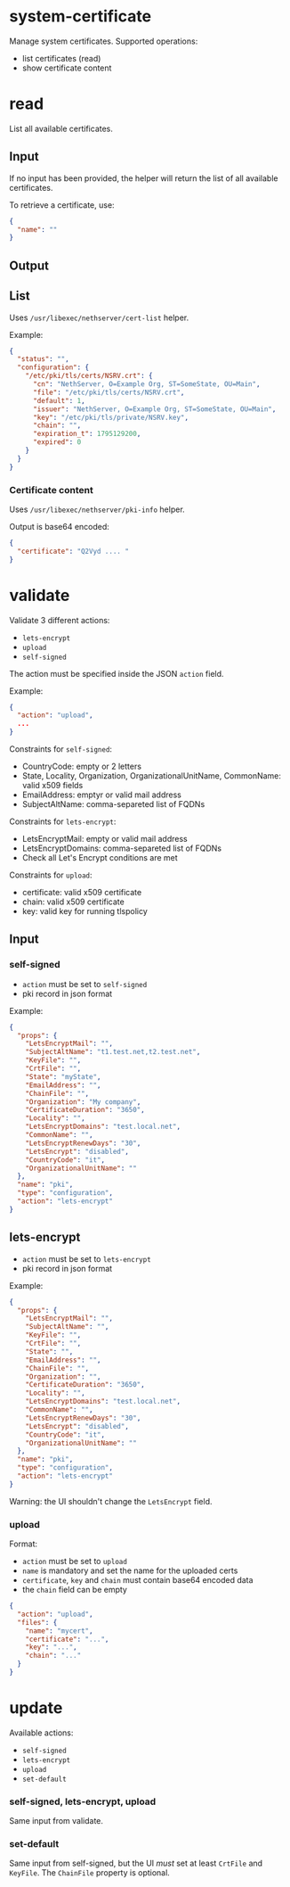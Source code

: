 # system-certificate

Manage system certificates.
Supported operations:

- list certificates (read)
- show certificate content

# read 

List all available certificates.

## Input

If no input has been provided, the helper will return the list 
of all available certificates.

To retrieve a certificate, use:
```json
{
  "name": ""
}
```

## Output

## List

Uses `/usr/libexec/nethserver/cert-list` helper.

Example:
```json
{
  "status": "",
  "configuration": {
    "/etc/pki/tls/certs/NSRV.crt": {
      "cn": "NethServer, O=Example Org, ST=SomeState, OU=Main",
      "file": "/etc/pki/tls/certs/NSRV.crt",
      "default": 1,
      "issuer": "NethServer, O=Example Org, ST=SomeState, OU=Main",
      "key": "/etc/pki/tls/private/NSRV.key",
      "chain": "",
      "expiration_t": 1795129200,
      "expired": 0
    }
  }
}
```

### Certificate content

Uses `/usr/libexec/nethserver/pki-info` helper.

Output is base64 encoded:
```json
{
  "certificate": "Q2Vyd .... "
}
```

# validate

Validate 3 different actions:

- `lets-encrypt`
- `upload`
- `self-signed`

The action must be specified inside the JSON `action` field.

Example:
```json
{
  "action": "upload",
  ...
}
```

Constraints for `self-signed`:

- CountryCode: empty or 2 letters
- State, Locality, Organization, OrganizationalUnitName, CommonName: valid x509 fields
- EmailAddress: emptyr or valid mail address
- SubjectAltName: comma-separeted list of FQDNs

Constraints for `lets-encrypt`:

- LetsEncryptMail: empty or valid mail address
- LetsEncryptDomains: comma-separeted list of FQDNs
- Check all Let's Encrypt conditions are met

Constraints for `upload`:

- certificate: valid x509 certificate
- chain: valid x509 certificate
- key: valid key for running tlspolicy

## Input

### self-signed

- `action` must be set to `self-signed`
- pki record in json format

Example:
```json
{
  "props": {
    "LetsEncryptMail": "",
    "SubjectAltName": "t1.test.net,t2.test.net",
    "KeyFile": "",
    "CrtFile": "",
    "State": "myState",
    "EmailAddress": "",
    "ChainFile": "",
    "Organization": "My company",
    "CertificateDuration": "3650",
    "Locality": "",
    "LetsEncryptDomains": "test.local.net",
    "CommonName": "",
    "LetsEncryptRenewDays": "30",
    "LetsEncrypt": "disabled",
    "CountryCode": "it",
    "OrganizationalUnitName": ""
  },
  "name": "pki",
  "type": "configuration",
  "action": "lets-encrypt"
}
```


## lets-encrypt

- `action` must be set to `lets-encrypt`
- pki record in json format

Example:
```json
{
  "props": {
    "LetsEncryptMail": "",
    "SubjectAltName": "",
    "KeyFile": "",
    "CrtFile": "",
    "State": "",
    "EmailAddress": "",
    "ChainFile": "",
    "Organization": "",
    "CertificateDuration": "3650",
    "Locality": "",
    "LetsEncryptDomains": "test.local.net",
    "CommonName": "",
    "LetsEncryptRenewDays": "30",
    "LetsEncrypt": "disabled",
    "CountryCode": "it",
    "OrganizationalUnitName": ""
  },
  "name": "pki",
  "type": "configuration",
  "action": "lets-encrypt"
}
```

Warning: the UI shouldn't change the `LetsEncrypt` field.

### upload

Format:

- `action` must be set to `upload`
- `name` is mandatory and set the name for the uploaded certs
- `certificate`, `key` and `chain` must contain base64 encoded data
- the `chain` field can be empty

```json
{
  "action": "upload",
  "files": {
    "name": "mycert",
    "certificate": "...",
    "key": "...",
    "chain": "..."
  }
}
```


# update

Available actions:

- `self-signed`
- `lets-encrypt`
- `upload`
- `set-default`

### self-signed, lets-encrypt, upload

Same input from validate.

### set-default

Same input from self-signed, but the UI *must* set at least `CrtFile` and `KeyFile`.
The `ChainFile` property is optional.

